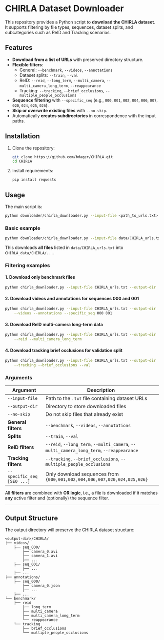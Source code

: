 # CHIRLA Dataset Downloader

This repository provides a Python script to **download the CHIRLA dataset**.  
It supports filtering by file types, sequences, dataset splits, and subcategories such as ReID and Tracking scenarios.


## Features

- **Download from a list of URLs** with preserved directory structure.  
- **Flexible filters**:
  - General: `--benchmark`, `--videos`, `--annotations`  
  - Dataset splits: `--train`, `--val`  
  - ReID: `--reid`, `--long_term`, `--multi_camera`, `--multi_camera_long_term`, `--reappearance`  
  - Tracking: `--tracking`, `--brief_occlusions`, `--multiple_people_occlusions`  
- **Sequence filtering** with `--specific_seq` (e.g., `000`, `001`, `002`, `004`, `006`, `007`, `020`, `024`, `025`, `026`).  
- **Skip or overwrite existing files** with `--no-skip`.  
- Automatically **creates subdirectories** in correspondence with the input paths.


## Installation

1. Clone the repository:
   ```bash
   git clone https://github.com/bdager/CHIRLA.git
   cd CHIRLA
   ```
2. Install requirements:
   ```bash
   pip install requests
   ```


## Usage

The main script is:

```bash
python downloader/chirla_downloader.py --input-file <path_to_urls.txt> --output-dir <output_directory>
```

### **Basic example**

```bash
python downloader/chirla_downloader.py --input-file data/CHIRLA_urls.txt --output-dir ./CHIRLA_data
```

This downloads **all files** listed in `data/CHIRLA_urls.txt` into `CHIRLA_data/CHIRLA/...`.


### **Filtering examples**

#### 1. Download only **benchmark** files

```bash
python chirla_downloader.py --input-file CHIRLA_urls.txt --output-dir ./CHIRLA_data --benchmark
```

#### 2. Download **videos** and **annotations** for sequences 000 and 001

```bash
python chirla_downloader.py --input-file CHIRLA_urls.txt --output-dir ./CHIRLA_data \
    --videos --annotations --specific_seq 000 001
```

#### 3. Download **ReID multi-camera long-term** data

```bash
python chirla_downloader.py --input-file CHIRLA_urls.txt --output-dir ./CHIRLA_data \
    --reid --multi_camera_long_term
```

#### 4. Download **tracking brief occlusions** for validation split

```bash
python chirla_downloader.py --input-file CHIRLA_urls.txt --output-dir ./CHIRLA_data \
    --tracking --brief_occlusions --val
```


### **Arguments**

| Argument                          | Description                                                                 |
|-----------------------------------|-----------------------------------------------------------------------------|
| `--input-file`                     | Path to the `.txt` file containing dataset URLs                             |
| `--output-dir`                     | Directory to store downloaded files                                        |
| `--no-skip`                        | Do not skip files that already exist                                        |
| **General filters**                | `--benchmark`, `--videos`, `--annotations`                                  |
| **Splits**                         | `--train`, `--val`                                                          |
| **ReID filters**                   | `--reid`, `--long_term`, `--multi_camera`, `--multi_camera_long_term`, `--reappearance` |
| **Tracking filters**               | `--tracking`, `--brief_occlusions`, `--multiple_people_occlusions`          |
| `--specific_seq [SEQ ...]`         | Only download sequences from `{000,001,002,004,006,007,020,024,025,026}`    |

All **filters** are combined with **OR logic**, i.e., a file is downloaded if it matches **any** active filter and (optionally) the sequence filter.

---

## Output Structure

The output directory will preserve the CHIRLA dataset structure:

```plaintext
<output-dir>/CHIRLA/
├── videos/
    ├── seq_000/
        ├── camera_0.avi
        ├── camera_1.avi
        ├── ...
    ├── seq_001/
        ├── ...
    ├── ...
├── annotations/
    ├── seq_000/
        ├── camera_0.json
        ├── ...
    ├── ...
└── benchmark/
    ├── reid
        ├── long_term
        ├── multi_camera
        ├── multi_camera_long_term
        └── reappearance
    └── tracking
        ├── brief_occlusions
        └── multiple_people_occlusions

```
 